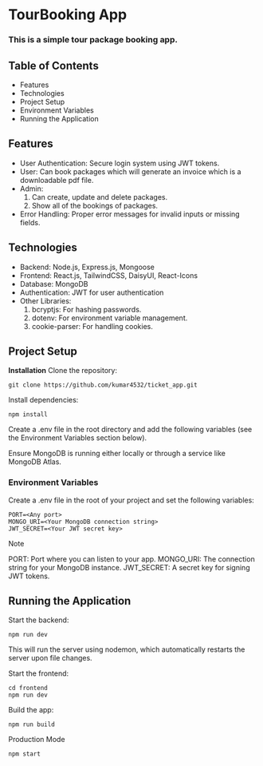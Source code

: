 # TourBooking App
### This is a simple tour package booking app.

## Table of Contents
- Features
- Technologies
- Project Setup
- Environment Variables
- Running the Application

## Features
* User Authentication: Secure login system using JWT tokens.
* User: Can book packages which will generate an invoice which is a downloadable pdf file.
* Admin: 
    1. Can create, update and delete packages.
    2. Show all of the bookings of packages.
* Error Handling: Proper error messages for invalid inputs or missing fields.

## Technologies
+ Backend: Node.js, Express.js, Mongoose
+ Frontend: React.js, TailwindCSS, DaisyUI, React-Icons 
+ Database: MongoDB
+ Authentication: JWT for user authentication
+ Other Libraries:
  1. bcryptjs: For hashing passwords.
  2. dotenv: For environment variable management.
  3. cookie-parser: For handling cookies.

## Project Setup

**Installation**
Clone the repository:

```
git clone https://github.com/kumar4532/ticket_app.git
```

Install dependencies:
```
npm install
```

Create a .env file in the root directory and add the following variables (see the Environment Variables section below).

Ensure MongoDB is running either locally or through a service like MongoDB Atlas.

### Environment Variables
Create a .env file in the root of your project and set the following variables:

```
PORT=<Any port>
MONGO_URI=<Your MongoDB connection string>
JWT_SECRET=<Your JWT secret key>
```
> [!NOTE]
> PORT: Port where you can listen to your app.
> MONGO_URI: The connection string for your MongoDB instance.
> JWT_SECRET: A secret key for signing JWT tokens.

## Running the Application

Start the backend:
```
npm run dev
```
This will run the server using nodemon, which automatically restarts the server upon file changes.

Start the frontend:
```
cd frontend
npm run dev
```

Build the app:
```
npm run build
```

Production Mode
```
npm start
```